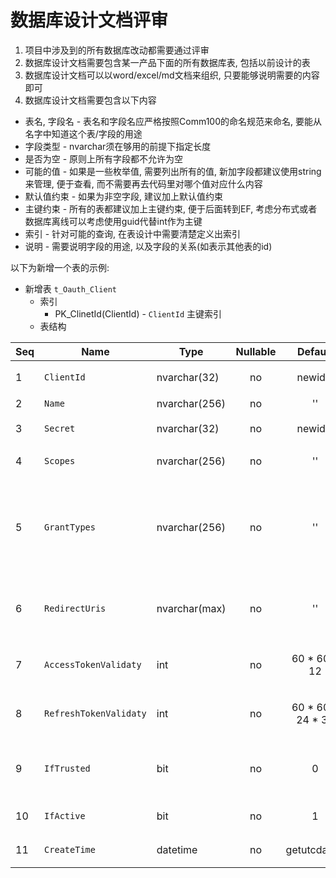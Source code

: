 # 数据库设计文档评审

1. 项目中涉及到的所有数据库改动都需要通过评审 
2. 数据库设计文档需要包含某一产品下面的所有数据库表, 包括以前设计的表
3. 数据库设计文档可以以word/excel/md文档来组织, 只要能够说明需要的内容即可
4. 数据库设计文档需要包含以下内容
  - 表名, 字段名 - 表名和字段名应严格按照Comm100的命名规范来命名, 要能从名字中知道这个表/字段的用途
  - 字段类型 - nvarchar须在够用的前提下指定长度
  - 是否为空 - 原则上所有字段都不允许为空
  - 可能的值 - 如果是一些枚举值, 需要列出所有的值, 新加字段都建议使用string来管理, 便于查看, 而不需要再去代码里对哪个值对应什么内容
  - 默认值约束 - 如果为非空字段, 建议加上默认值约束
  - 主键约束 - 所有的表都建议加上主键约束, 便于后面转到EF, 考虑分布式或者数据库离线可以考虑使用guid代替int作为主键
  - 索引 - 针对可能的查询, 在表设计中需要清楚定义出索引
  - 说明 - 需要说明字段的用途, 以及字段的关系(如表示其他表的id)


以下为新增一个表的示例:

  + 新增表 `t_Oauth_Client`
    - 索引
      - PK_ClinetId(ClientId) - `ClientId` 主键索引
    - 表结构


  | Seq | Name | Type | Nullable | Default | Remark |
  | - | - | - | :-: | :-: | - |
  | 1 | `ClientId` | nvarchar(32) | no | newid() | Oauth Client Id, 该Id为系统生成的guid |
  | 2 | `Name` | nvarchar(256) | no | '' | Oauth Client 的名称 |
  | 3 | `Secret` | nvarchar(32) | no | newid() | Oauth Client Secret, 为系统生成的guid |
  | 4 | `Scopes` | nvarchar(256) | no | '' | Oauth Client 允许访问的数据范围 |
  | 5 | `GrantTypes` | nvarchar(256) | no | '' | Oauth Client 允许的授权方式, 可以为`authorization_code`, `implicit`, `password`, `client_credentials`及其组合, 以JSON数组形式组织 |
  | 6 | `RedirectUris` | nvarchar(max) | no | '' | Oauth Client 的token重定向地址, 允许配置多个, 以JSON数组的形式组织 |
  | 7 | `AccessTokenValidaty` | int | no | 60 * 60 * 12 | Oauth Client生成的Access Token的过期时间(s) |
  | 8 | `RefreshTokenValidaty` | int | no | 60 * 60 * 24 * 30 | Oauth Client生成的Refresh Token的过期时间(s) |
  | 9 | `IfTrusted` | bit | no | 0 | Oauth Client是否受信任, 如果是受信任的Client则会跳过User Grant |
  | 10 | `IfActive` | bit | no | 1 | Oauth Client是否可用 |
  | 11 | `CreateTime` | datetime | no | getutcdate() | Oauth Client的创建时间 |

  


